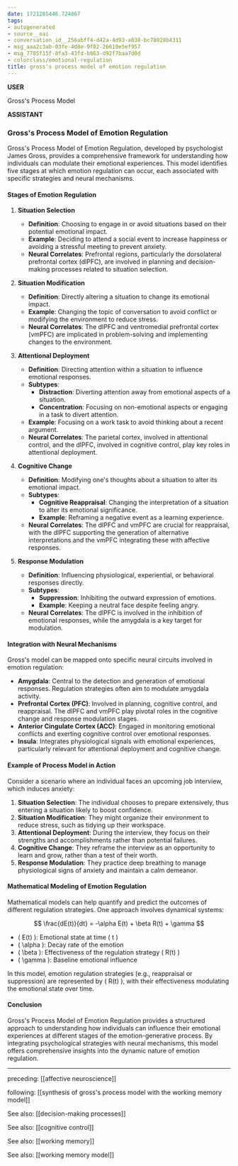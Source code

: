 ```yaml
---
date: 1721285446.724867
tags:
- autogenerated
- source__oai
- conversation_id__256abff4-d42a-4d93-a038-bc78028b4311
- msg_aaa2c3ab-03fe-4d8e-9f82-26610e5ef957
- msg_7785f15f-0fa3-43fd-b863-d92f7baa7d0d
- colorclass/emotional-regulation
title: gross's process model of emotion regulation
---
```


**USER**

Gross's Process Model


**ASSISTANT**

### Gross's Process Model of Emotion Regulation

Gross's Process Model of Emotion Regulation, developed by psychologist James Gross, provides a comprehensive framework for understanding how individuals can modulate their emotional experiences. This model identifies five stages at which emotion regulation can occur, each associated with specific strategies and neural mechanisms.

#### Stages of Emotion Regulation

1. **Situation Selection**
   - **Definition**: Choosing to engage in or avoid situations based on their potential emotional impact.
   - **Example**: Deciding to attend a social event to increase happiness or avoiding a stressful meeting to prevent anxiety.
   - **Neural Correlates**: Prefrontal regions, particularly the dorsolateral prefrontal cortex (dlPFC), are involved in planning and decision-making processes related to situation selection.

2. **Situation Modification**
   - **Definition**: Directly altering a situation to change its emotional impact.
   - **Example**: Changing the topic of conversation to avoid conflict or modifying the environment to reduce stress.
   - **Neural Correlates**: The dlPFC and ventromedial prefrontal cortex (vmPFC) are implicated in problem-solving and implementing changes to the environment.

3. **Attentional Deployment**
   - **Definition**: Directing attention within a situation to influence emotional responses.
   - **Subtypes**:
     - **Distraction**: Diverting attention away from emotional aspects of a situation.
     - **Concentration**: Focusing on non-emotional aspects or engaging in a task to divert attention.
   - **Example**: Focusing on a work task to avoid thinking about a recent argument.
   - **Neural Correlates**: The parietal cortex, involved in attentional control, and the dlPFC, involved in cognitive control, play key roles in attentional deployment.

4. **Cognitive Change**
   - **Definition**: Modifying one's thoughts about a situation to alter its emotional impact.
   - **Subtypes**:
     - **Cognitive Reappraisal**: Changing the interpretation of a situation to alter its emotional significance.
     - **Example**: Reframing a negative event as a learning experience.
   - **Neural Correlates**: The dlPFC and vmPFC are crucial for reappraisal, with the dlPFC supporting the generation of alternative interpretations and the vmPFC integrating these with affective responses.

5. **Response Modulation**
   - **Definition**: Influencing physiological, experiential, or behavioral responses directly.
   - **Subtypes**:
     - **Suppression**: Inhibiting the outward expression of emotions.
     - **Example**: Keeping a neutral face despite feeling angry.
   - **Neural Correlates**: The dlPFC is involved in the inhibition of emotional responses, while the amygdala is a key target for modulation.

#### Integration with Neural Mechanisms

Gross's model can be mapped onto specific neural circuits involved in emotion regulation:

- **Amygdala**: Central to the detection and generation of emotional responses. Regulation strategies often aim to modulate amygdala activity.
- **Prefrontal Cortex (PFC)**: Involved in planning, cognitive control, and reappraisal. The dlPFC and vmPFC play pivotal roles in the cognitive change and response modulation stages.
- **Anterior Cingulate Cortex (ACC)**: Engaged in monitoring emotional conflicts and exerting cognitive control over emotional responses.
- **Insula**: Integrates physiological signals with emotional experiences, particularly relevant for attentional deployment and cognitive change.

#### Example of Process Model in Action

Consider a scenario where an individual faces an upcoming job interview, which induces anxiety:

1. **Situation Selection**: The individual chooses to prepare extensively, thus entering a situation likely to boost confidence.
2. **Situation Modification**: They might organize their environment to reduce stress, such as tidying up their workspace.
3. **Attentional Deployment**: During the interview, they focus on their strengths and accomplishments rather than potential failures.
4. **Cognitive Change**: They reframe the interview as an opportunity to learn and grow, rather than a test of their worth.
5. **Response Modulation**: They practice deep breathing to manage physiological signs of anxiety and maintain a calm demeanor.

#### Mathematical Modeling of Emotion Regulation

Mathematical models can help quantify and predict the outcomes of different regulation strategies. One approach involves dynamical systems:

$$ \frac{dE(t)}{dt} = -\alpha E(t) + \beta R(t) + \gamma $$

- \( E(t) \): Emotional state at time \( t \)
- \( \alpha \): Decay rate of the emotion
- \( \beta \): Effectiveness of the regulation strategy \( R(t) \)
- \( \gamma \): Baseline emotional influence

In this model, emotion regulation strategies (e.g., reappraisal or suppression) are represented by \( R(t) \), with their effectiveness modulating the emotional state over time.

#### Conclusion

Gross's Process Model of Emotion Regulation provides a structured approach to understanding how individuals can influence their emotional experiences at different stages of the emotion-generative process. By integrating psychological strategies with neural mechanisms, this model offers comprehensive insights into the dynamic nature of emotion regulation.


---

preceding: [[affective neuroscience]]  


following: [[synthesis of gross's process model with the working memory model]]

See also: [[decision-making processes]]


See also: [[cognitive control]]


See also: [[working memory]]


See also: [[working memory model]]